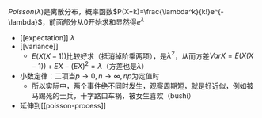 $Poisson(\lambda)$是离散分布，概率函数$P(X=k)=\frac{\lambda^k}{k!}e^{-\lambda}$，前面部分从0开始求和显然得$e^\lambda$
- [[expectation]] $\lambda$
- [[variance]]
  - $E(X(X-1))$比较好求（抵消掉阶乘两项），是$\lambda^2$，从而方差$VarX=E(X(X-1))+EX-(EX)^2=\lambda$（方差也是$\lambda$）
- 小数定律：二项当$p \to 0, n \to \infty, np$为定值时
  - 所以实际中，两个事件绝不同时发生，观察周期短，就是好近似，例如被马踢死的士兵，十字路口车祸，被女生喜欢（bushi）
- 延伸到[[poisson-process]]